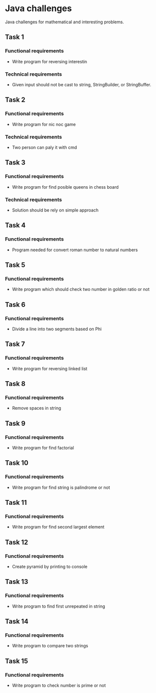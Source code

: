 # Java challenges
Java challenges for mathematical and interesting problems.

## Task 1
### Functional requirements
- Write program for reversing interestin
### Technical requirements
- Given input should not be cast to string, StringBuilder, or StringBuffer.

## Task 2
### Functional requirements
- Write program for nic noc game
### Technical requirements
- Two person can paly it with cmd

## Task 3
### Functional requirements
- Write program for find posible queens in chess board
### Technical requirements
- Solution should be rely on simple approach

## Task 4
### Functional requirements
- Program needed for convert roman number to natural numbers

## Task 5
### Functional requirements
- Write program which should check two number in golden ratio or not

## Task 6
### Functional requirements
- Divide a line into two segments based on Phi

## Task 7
### Functional requirements
- Write program for reversing linked list

## Task 8
### Functional requirements
- Remove spaces in string

## Task 9
### Functional requirements
- Write program for find factorial

## Task 10
### Functional requirements
- Write program for find string is palindrome or not

## Task 11
### Functional requirements
- Write program for find second largest element

## Task 12
### Functional requirements
- Create pyramid by printing to console

## Task 13
### Functional requirements
- Write program to find first unrepeated in string

## Task 14
### Functional requirements
- Write program to compare two strings

## Task 15
### Functional requirements
- Write program to check number is prime or not